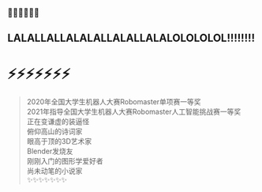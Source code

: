 ### 👋👋👋👋👋👋
## LALALLALLALALALLALALLALALOLOLOLOL!!!!!!!!
# ⚡⚡⚡⚡⚡⚡⚡
> 2020年全国大学生机器人大赛Robomaster单项赛一等奖  
> 2021年指导全国大学生机器人大赛Robomaster人工智能挑战赛一等奖  
> 正在变谦虚的装逼怪  
> 俯仰高山的诗词家  
> 眼高于顶的3D艺术家  
> Blender发烧友  
> 刚刚入门的图形学爱好者  
> 尚未动笔的小说家  
✨✨✨✨✨✨✨

<!--
**SoTosorrow/SoTosorrow** is a ✨ _special_ ✨ repository because its `README.md` (this file) appears on your GitHub profile.

Here are some ideas to get you started:

- 🔭 I’m currently working on ...
- 🌱 I’m currently learning ...
- 👯 I’m looking to collaborate on ...
- 🤔 I’m looking for help with ...
- 💬 Ask me about ...
- 📫 How to reach me: ...
- 😄 Pronouns: ...
- ⚡ Fun fact: ...
-->
